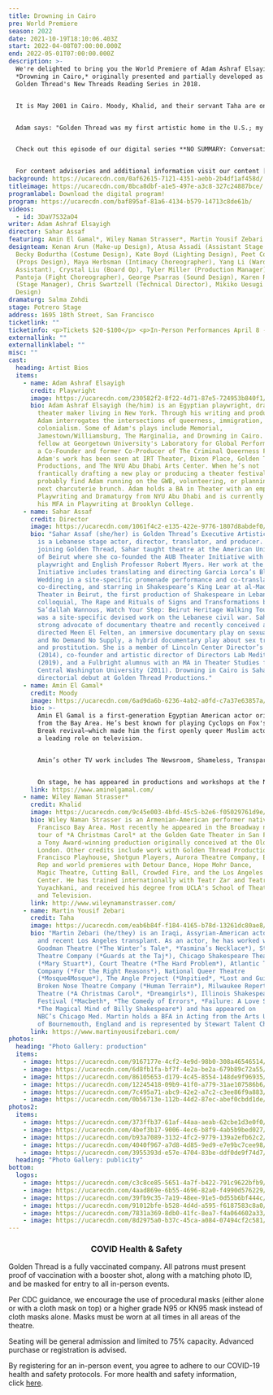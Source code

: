 ```yaml
---
title: Drowning in Cairo
pre: World Premiere
season: 2022
date: 2021-10-19T18:10:06.403Z
start: 2022-04-08T07:00:00.000Z
end: 2022-05-01T07:00:00.000Z
description: >-
  We're delighted to bring you the World Premiere of Adam Ashraf Elsayigh’s
  *Drowning in Cairo,* originally presented and partially developed as part of
  Golden Thread's New Threads Reading Series in 2018.


  It is May 2001 in Cairo. Moody, Khalid, and their servant Taha are on the Queen Boat, a gay nightclub docked on the Nile. When an unexpected police raid results in the arrest and public humiliation of the attendees, the lives of these young men are altered forever. **Adam Ashraf Elsayigh’s** debut production weaves budding romances, class differences, and familial expectations into a loving portrait of three men who all struggle to rebuild their lives against all odds.


  Adam says: "Golden Thread was my first artistic home in the U.S.; my experience workshopping an early draft of Drowning in Cairo at Golden Thread showed me that there was a space for my voice and artistry in this country. That the same play gets to have its world premiere here, four years later, especially under the brilliant direction and artistry of Sahar Assaf, feels like a true blessing and homecoming."


  Check out this episode of our digital series **NO SUMMARY: Conversations with Artists Who Don’t Fit in a Box**, which featured Adam in conversation with Drowning in Cairo director and Golden Thread Executive Artistic Director Sahar Assaf on December 3, 2021, to learn more.


  For content advisories and additional information visit our content [guide](https://goldenthread.org/posts/content-guide/).
background: https://ucarecdn.com/0af62615-7121-4351-aebb-2b4df1af458d/
titleimage: https://ucarecdn.com/8bca8dbf-a1e5-497e-a3c8-327c24887bce/
programlabel: Download the digital program!
program: https://ucarecdn.com/baf895af-81a6-4134-b579-14713c8de61b/
videos:
  - id: 3DaV7S32aO4
writer: Adam Ashraf Elsayigh
director: Sahar Assaf
featuring: Amin El Gamal*, Wiley Naman Strasser*, Martin Yousif Zebari
designteam: Kenan Arun (Make-up Design), Atusa Assadi (Assistant Stage Manager),
  Becky Bodurtha (Costume Design), Kate Boyd (Lighting Design), Peet Cocke
  (Props Design), Maya Herbsman (Intimacy Choreographer), Yang Li (Wardrobe
  Assistant), Crystal Liu (Board Op), Tyler Miller (Production Manager), Carla
  Pantoja (Fight Choreographer), George Psarras (Sound Design), Karen Runk*
  (Stage Manager), Chris Swartzell (Technical Director), Mikiko Uesugi (Set
  Design)
dramaturg: Salma Zohdi
stage: Potrero Stage
address: 1695 18th Street, San Francisco
ticketlink: ""
ticketinfo: <p>Tickets $20-$100</p> <p>In-Person Performances April 8 - May 1, 2022</p>
externallink: ""
externallinklabel: ""
misc: ""
cast:
  heading: Artist Bios
  items:
    - name: Adam Ashraf Elsayigh
      credit: Playwright
      image: https://ucarecdn.com/230582f2-8f22-4d71-87e5-724953b840f1/
      bio: Adam Ashraf Elsayigh (he/him) is an Egyptian playwright, dramaturg, and
        theater maker living in New York. Through his writing and producing,
        Adam interrogates the intersections of queerness, immigration, and
        colonialism. Some of Adam's plays include Memorial,
        Jamestown/Williamsburg, The Marginalia, and Drowning in Cairo. Adam is a
        fellow at Georgetown University's Laboratory for Global Performance and
        a Co-Founder and former Co-Producer of The Criminal Queerness Festival.
        Adam's work has been seen at IRT Theater, Dixon Place, Golden Thread
        Productions, and The NYU Abu Dhabi Arts Center. When he’s not
        frantically drafting a new play or producing a theater festival, you can
        probably find Adam running on the GWB, volunteering, or planning his
        next charcuterie brunch. Adam holds a BA in Theater with an emphasis in
        Playwriting and Dramaturgy from NYU Abu Dhabi and is currently pursuing
        his MFA in Playwriting at Brooklyn College.
    - name: Sahar Assaf
      credit: Director
      image: https://ucarecdn.com/1061f4c2-e135-422e-9776-1807d8abdef0/
      bio: "Sahar Assaf (she/her) is Golden Thread’s Executive Artistic Director. She
        is a Lebanese stage actor, director, translator, and producer. Before
        joining Golden Thread, Sahar taught theatre at the American University
        of Beirut where she co-founded the AUB Theater Initiative with
        playwright and English Professor Robert Myers. Her work at the Theater
        Initiative includes translating and directing Garcia Lorca’s Blood
        Wedding in a site-specific promenade performance and co-translating,
        co-directing, and starring in Shakespeare’s King Lear at al-Madina
        Theater in Beirut, the first production of Shakespeare in Lebanese
        colloquial, The Rape and Rituals of Signs and Transformations by
        Sa’dallah Wannous, Watch Your Step: Beirut Heritage Walking Tour which
        was a site-specific devised work on the Lebanese civil war. Sahar is a
        strong advocate of documentary theatre and recently conceived and
        directed Meen El Felten, an immersive documentary play on sexual assault
        and No Demand No Supply, a hybrid documentary play about sex trafficking
        and prostitution. She is a member of Lincoln Center Director’s Lab
        (2014), co-founder and artistic director of Directors Lab Mediterranean
        (2019), and a Fulbright alumnus with an MA in Theater Studies from
        Central Washington University (2011). Drowning in Cairo is Sahar’s
        directorial debut at Golden Thread Productions."
    - name: Amin El Gamal*
      credit: Moody
      image: https://ucarecdn.com/6ad9da6b-6236-4ab2-a0fd-c7a37e63857a/
      bio: >-
        Amin El Gamal is a first-generation Egyptian American actor originally
        from the Bay Area. He’s best known for playing Cyclops on Fox's Prison
        Break revival—which made him the first openly queer Muslim actor to play
        a leading role on television. 


        Amin’s other TV work includes The Newsroom, Shameless, Transparent, The Librarians, Everything's Gonna Be Okay, and Good Trouble. His film work includes Message from the King (opposite Chadwick Boseman), Namour, First Love, the upcoming Spring Bloom, and the gay Muslim rom-com Breaking Fast (now on Hulu). 


        On stage, he has appeared in productions and workshops at the NY Public Theater, Cincinnati Playhouse in the Park, Musical Theatre West, A Noise Within, and the Pasadena Playhouse. He is a graduate of Stanford and USC's MFA in Acting Program.
      link: https://www.aminelgamal.com/
    - name: Wiley Naman Strasser*
      credit: Khalid
      image: https://ucarecdn.com/9c45e003-4bfd-45c5-b2e6-f05029761d9e/
      bio: Wiley Naman Strasser is an Armenian-American performer native to the San
        Francisco Bay Area. Most recently he appeared in the Broadway national
        tour of *A Christmas Carol* at the Golden Gate Theater in San Francisco,
        a Tony Award-winning production originally conceived at the Old Vic in
        London. Other credits include work with Golden Thread Productions, San
        Francisco Playhouse, Shotgun Players, Aurora Theatre Company, Berkeley
        Rep and world premieres with Detour Dance, Hope Mohr Dance, 
        Magic Theatre, Cutting Ball, Crowded Fire, and the Los Angeles Theater
        Center. He has trained internationally with Teatr Zar and Teatro
        Yuyachkani, and received his degree from UCLA's School of Theater, Film
        and Television.
      link: http://www.wileynamanstrasser.com/
    - name: Martin Yousif Zebari
      credit: Taha
      image: https://ucarecdn.com/eab6b84f-f184-4165-b78d-13261dc80ae8/-/crop/1840x1306/119,0/-/preview/
      bio: "Martin Zebari (he/they) is an Iraqi, Assyrian-American actor, playwright
        and recent Los Angeles transplant. As an actor, he has worked with
        Goodman Theatre (*The Winter’s Tale*, *Yasmina’s Necklace*), Steppenwolf
        Theatre Company (*Guards at the Taj*), Chicago Shakespeare Theatre
        (*Mary Stuart*), Court Theatre (*The Hard Problem*), Atlantic Theatre
        Company (*For the Right Reasons*), National Queer Theatre
        (*Mosque4Mosque*), The Angle Project (*Unpitied*, *Lost and Guided*),
        Broken Nose Theatre Company (*Human Terrain*), Milwaukee Repertory
        Theatre (*A Christmas Carol*, *Dreamgirls*), Illinois Shakespeare
        Festival (*Macbeth*, *The Comedy of Errors*, *Failure: A Love Story*,
        *The Magical Mind of Billy Shakespeare*) and has appeared on
        NBC’s Chicago Med. Martin holds a BFA in Acting from the Arts University
        of Bournemouth, England and is represented by Stewart Talent Chicago."
      link: https://www.martinyousifzebari.com/
photos:
  heading: "Photo Gallery: production"
  items:
    - image: https://ucarecdn.com/9167177e-4cf2-4e9d-98b0-308a46546514/
    - image: https://ucarecdn.com/6d8fb1fa-bf7f-4e2a-be2a-679b89c72a55/
    - image: https://ucarecdn.com/86105653-d179-4c45-8554-148de9f96935/
    - image: https://ucarecdn.com/12245418-09b9-41f0-a779-31ae107586b6/
    - image: https://ucarecdn.com/7c495a71-abc9-42e2-a7c2-c3ee86f9a883/
    - image: https://ucarecdn.com/0b56713e-112b-44d2-87ec-abef0cbdd1de/
photos2:
  items:
    - image: https://ucarecdn.com/373ffb37-61af-44aa-aeab-62cbe1d3e0f0/
    - image: https://ucarecdn.com/4bef3b17-9006-4ec6-b8f9-4ab5b9bed027/
    - image: https://ucarecdn.com/b93a7089-3132-4fc2-9779-139a2efb62c2/
    - image: https://ucarecdn.com/4040f967-a7d8-4d85-9ed9-e7e9bc7cee98/
    - image: https://ucarecdn.com/3955393d-e57e-4704-83be-ddf0de9f74d7/
  heading: "Photo Gallery: publicity"
bottom:
  logos:
    - image: https://ucarecdn.com/c3c8ce85-5651-4a7f-b422-791c9622bfb9/
    - image: https://ucarecdn.com/4aad869e-6b55-4696-82a0-f4990d576229/
    - image: https://ucarecdn.com/39fb9c35-7a19-48ee-91e5-0d55b6bf444c/
    - image: https://ucarecdn.com/91012bfe-b528-4d4d-a595-f6187583c8a0/
    - image: https://ucarecdn.com/7831a369-8db0-41fc-8ea7-f4a064602a33/
    - image: https://ucarecdn.com/8d2975a0-b37c-45ca-a084-07494cf2c581/
---
```

### <center>COVID Health & Safety</center>

Golden Thread is a fully vaccinated company. All patrons must present proof of vaccination with a booster shot, along with a matching photo ID, and be masked for entry to all in-person events.

Per CDC guidance, we encourage the use of procedural masks (either alone or with a cloth mask on top) or a higher grade N95 or KN95 mask instead of cloth masks alone. Masks must be worn at all times in all areas of the theatre.

Seating will be general admission and limited to 75% capacity. Advanced purchase or registration is advised.

By registering for an in-person event, you agree to adhere to our COVID-19 health and safety protocols. For more health and safety information, click [here](https://goldenthread.org/posts/health-safety-protocols/).